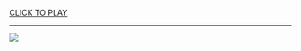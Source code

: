 
<a href="https://premium76.site?title=unblocked_fortnite_games&ref=13M">CLICK TO PLAY</a></h3>
<hr>

<a href="https://premium76.site?title=unblocked_fortnite_games&ref=13M"><img src="https://clearcache.store/games.png"></a>


